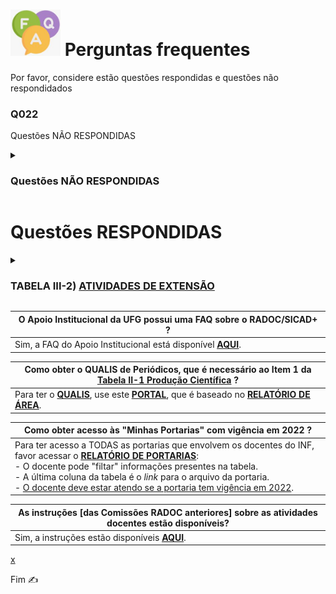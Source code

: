 # <img src="../media/icon-faq.jpg" width="80"> Perguntas frequentes

Por favor, considere  estão questões respondidas e questões não respondidados 

### Q022

Questões NÃO RESPONDIDAS

<details><summary><H3><b>Questões NÃO RESPONDIDAS</ins></H3></b></summary>
<H3>Teste</H3>
</details>

# Questões RESPONDIDAS

<details><summary><H3><b>TABELA III-2) <ins>ATIVIDADES DE EXTENSÃO</ins></H3></b></summary>

|Item|Descrição|Pontos|**COMO<br>INCLUIR**|
|-|-|-|-|
|1|Coordenador de programa ou projeto de extensão aprovado com comprovação de financiamento (exceto para os que são exclusivamente destinado a bolsas)|10<br>(para 12 meses)|[&#10084; Sistemas](./fonte-sistema.md)|
|2|Coordenador de programa ou projeto de extensão/cultura cadastrado na PROEC III|5<br>(para 12 meses)<br>(máx. 15)|[&#10084; Sistemas](./fonte-sistema.md)|
|3|Coordenador de contratos e de convênios de cooperação institucional internacional|5<br>(para 12 meses)|[&#8505; Portaria](./fonte-portaria.md)|
|4|Coordenador de contratos e de convênios de cooperação institucional nacional|3<br>(para 12 meses)|[&#8505; Portaria](./fonte-portaria.md)|
|5|Participante de projeto de extensão/cultura cadastrado na PROEC|3<br>(para 12 meses)<br>(máx. 15)|[&#10084; Sistemas](./fonte-sistema.md)|
|6|Curso de extensão ministrado com 20 ou mais horas|5<br>(máx. 15)|[&#10084; Sistemas](./fonte-sistema.md)|
|7|Curso de extensão ministrado com menos de 20 horas|2<br>(máx. 10)|[&#10084; Sistemas](./fonte-sistema.md)|
|8|Palestrante, conferencista, participante ou coordenador de mesa redonda em evento científico, cultural ou artístico|-|-|
|8.1|.... Evento internacional|10<br>(máx. 20)|[&#10084; Sistemas](./fonte-sistema.md)|
|8.2|.... Evento nacional|6<br>(máx. 12)|[&#10084; Sistemas](./fonte-sistema.md)|
|8.3|.... Evento regional ou local|5<br>(máx. 10)|[&#10084; Sistemas](./fonte-sistema.md)|
|9|Promoção ou produção de eventos artísticos e científicos locais|-|-|
|9.1|.... Presidente|5|[&#10084; Sistemas](./fonte-sistema.md)|
|9.2|.... Comissão organizadora|3|[&#10084; Sistemas](./fonte-sistema.md)|
|10|Promoção ou produção de eventos artísticos e científicos regionais|-|-|
|10.1|.... Presidente|7|[&#10084; Sistemas](./fonte-sistema.md)|
|10.2|.... Comissão organizadora|4|[&#10084; Sistemas](./fonte-sistema.md)|
|11|Promoção ou produção de eventos artísticos e científicos nacionais|-|-|
|11.1|.... Presidente|10|[&#10084; Sistemas](./fonte-sistema.md)|
|11.2|.... Comissão organizadora|6|[&#10084; Sistemas](./fonte-sistema.md)|
|12|Promoção ou produção de eventos artísticos e científicos internacionais|-|-|
|12.1|.... Presidente|15|[&#10084; Sistemas](./fonte-sistema.md)|
|12.2|.... Comissão organizadora|8|[&#10084; Sistemas](./fonte-sistema.md)|
</details>

|O Apoio Institucional da UFG possui uma FAQ sobre o RADOC/SICAD+ ?|
|-|
|Sim, a FAQ do Apoio Institucional está disponível  [<ins>**AQUI**</ins>](https://cercomp.ufg.br/p/41772-faq-perguntas-frequentes-sicad).|

|Como obter o QUALIS de Periódicos, que é necessário ao **Item 1** da <ins>Tabela II-1 Produção Científica</ins> ?|
|-|
|Para ter o <ins><b>QUALIS</b></ins>, use este [<ins><b>PORTAL</b></ins>]( https://ppgcc.github.io/discentesPPGCC/pt-BR/qualis/), que é baseado no [<ins><b>RELATÓRIO DE ÁREA</b></ins>]( https://www.gov.br/capes/pt-br/centrais-de-conteudo/documentos/avaliacao/qualis_periodico_eventos_cientifico_Ciencia_Computacao.pdf).|

|Como obter acesso às "Minhas Portarias" com vigência em 2022</ins> ?|
|-|
|Para ter acesso a TODAS as portarias que envolvem os docentes do INF, favor acessar o [<ins><b>RELATÓRIO DE PORTARIAS</b></ins>](https://www.inf.ufg.br/p/43568-relatorio-de-emissao-de-portarias):<br>- O docente pode "filtar" informações presentes na tabela.<br>- A última coluna da tabela é o _link_ para o arquivo da portaria.<br>- <ins>O docente deve estar atendo se a portaria tem vigência em 2022</ins>.|

|As instruções [das Comissões RADOC anteriores] sobre as atividades docentes estão disponíveis?|
|-|
|Sim, a instruções estão disponíveis [<ins>**AQUI**</ins>](https://docs.google.com/spreadsheets/d/1r7R49SosuoSZuDxSHp_M1s5jyZYC9O7KnHdICywnbtQ/edit?usp=drive_web&ouid=105036038655527034429).|

[x](./x-x-draft-2.md#q022)


Fim &#9997;
